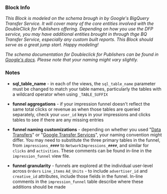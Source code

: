 ### Block Info

_This Block is modeled on the schema brough in by Google's BigQuery Transfer Service. It will cover many of the core entities involved with the DoubleClick for Publishers offering. Depending on how you use the DFP service, you may have additional entities brought in through thge BQ Transfer Service, especially any custom built reports. This Block should serve as a great jump start. Happy modeling!_

_The schema documentation for Doubleclick for Publishers can be found in [Google's docs](https://developers.google.com/doubleclick-publishers/docs/intro). Please note that your naming might vary slightly._

### Notes

* **sql_table_name** - in each of the views, the `sql_table_name` parameter must be changed to match your table names, particularly the tables with a wildcard operator when using `_TABLE_SUFFIX`

* **funnel aggregations** - if your impression funnel doesn't reflect the same total clicks or revenue as when those tables are queried separately, check your `user_id` keys in your impressions and clicks tables to see if there are any missing entries

* **funnel naming customizations** - depending on whether you used "[Data Transfers](https://support.google.com/dfp_premium/answer/1733128?hl=en)" or "[Google Transfer Services](https://cloud.google.com/bigquery/transfer/)", your naming convention might differ. You may need to substitute the three primary tables in the funnel, from `impressions_####` to `NetworkImpressions_####`, and similar for `clicks` and `activities`. These comments can be found in-line in the `impression_funnel` view file.

* **funnel granularity** - funnels are explored at the individual user-level across `Orders` `Line_items` `Ad_Units` - to include `advertiser_id` and `creative_id` attributes, include those fields in the funnel. In-line comments in the `impression_funnel` table describe where these additions should be made
